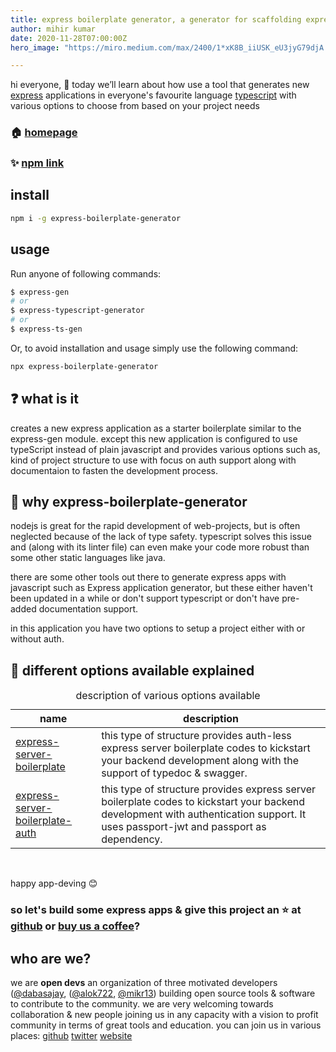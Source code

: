 ```yaml
---
title: express boilerplate generator, a generator for scaffolding express basic setup with ease
author: mihir kumar
date: 2020-11-28T07:00:00Z
hero_image: "https://miro.medium.com/max/2400/1*xK8B_iiUSK_eU3jyG79djA.jpeg"

---
```

hi everyone, 👋
today we’ll learn about how use a tool that generates new [express](https://expressjs.com/) applications in everyone's favourite language [typescript](https://github.com/microsoft/TypeScript) with various options to choose from based on your project needs

### 🏠 [homepage](https://github.com/open-devs/express-boilerplate-generator#README)

### ✨ [npm link](https://www.npmjs.com/package/express-boilerplate-generator)

## install

```sh
npm i -g express-boilerplate-generator
```

## usage

Run anyone of following commands:

```sh
$ express-gen
# or
$ express-typescript-generator
# or
$ express-ts-gen
```

Or, to avoid installation and usage simply use the following command:

```sh
npx express-boilerplate-generator
```

## ❓ what is it

creates a new express application as a starter boilerplate similar to the express-gen module. except this new application is configured to use typeScript instead of plain javascript and provides various options such as, kind of project structure to use with focus on auth support along with documentaion to fasten the development process.

## 🤔 why express-boilerplate-generator

nodejs is great for the rapid development of web-projects, but is often neglected because of the lack of type safety. typescript solves this issue and (along with its linter file) can even make your code more robust than some other static languages like java.

there are some other tools out there to generate express apps with javascript such as Express application generator, but these either haven't been updated in a while or don't support typescript or don't have pre-added documentation support.

in this application you have two options to setup a project either with or without auth.

## 📜 different options available explained

<table>
<caption>description of various options available</caption>
<thead>
<tr>
<th>name</th>
<th>description</th>
</tr>
</thead>
<tbody>
<tr>
<td><a href="https://github.com/open-devs/express-boilerplate-generator/blob/master/lib/templates/express-server-boilerplate/README.md" target="_blank">express-server-boilerplate</a></td>
<td>this type of structure provides auth-less express server boilerplate codes to kickstart your backend development along with the support of typedoc & swagger.</td>
</tr>
<tr>
<td><a href="https://github.com/open-devs/express-boilerplate-generator/blob/master/lib/templates/express-server-boilerplate-auth/README.md" target="_blank">express-server-boilerplate-auth</a></td>
<td>this type of structure provides express server boilerplate codes to kickstart your backend development with authentication support. It uses passport-jwt and passport as dependency.</td>
</tr>
</tbody>
</table>
<br>

happy app-deving 😊

### so let's build some express apps & give this project an ⭐ at [github](https://github.com/open-devs/express-boilerplate-generator) or [buy us a coffee](https://www.buymeacoffee.com/opendevs)?

## who are we?

we are **open devs** an organization of three motivated developers ([@dabasajay](https://github.com/dabasajay), ([@alok722](https://github.com/alok722), [@mikr13](https://github.com/mikr13)) building open source tools & software to contribute to the community. we are very welcoming towards collaboration & new people joining us in any capacity with a vision to profit community in terms of great tools and education.
you can join us in various places:
[github](https://github.com/open-devs)
[twitter](https://twitter.com/opendevs_2020)
[website](https://opendevs.in)

